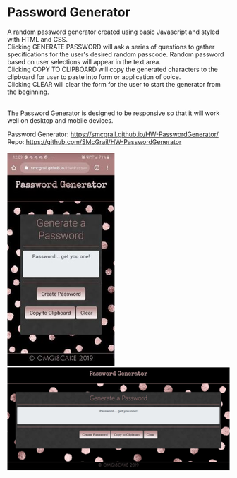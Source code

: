 <h1>Password Generator</h1>
A random password generator created using basic Javascript and styled with HTML and CSS. <br>
Clicking GENERATE PASSWORD will ask a series of questions to gather specifications for the user's desired random passcode. Random password based on user selections will appear in the text area.<br>
Clicking COPY TO CLIPBOARD will copy the generated characters to the clipboard for user to paste into form or application of coice.<br>
Clicking CLEAR will clear the form for the user to start the generator from the beginning.<br><br>

The Password Generator is designed to be responsive so that it will work well on desktop and mobile devices. 

Password Generator: https://smcgrail.github.io/HW-PasswordGenerator/
Repo: https://github.com/SMcGrail/HW-PasswordGenerator
<br><br>
<img src="https://github.com/SMcGrail/HW-PasswordGenerator/blob/master/assets/images/PWGen-mob.JPG"><br>
<img src="https://github.com/SMcGrail/HW-PasswordGenerator/blob/master/assets/images/PWGen-web.JPG">
